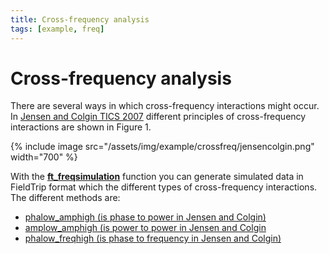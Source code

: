 ```yaml
---
title: Cross-frequency analysis
tags: [example, freq]
---
```


# Cross-frequency analysis

There are several ways in which cross-frequency interactions might occur. In [Jensen and Colgin TICS 2007](http://www.sciencedirect.com/science?_ob=ArticleURL&_udi=B6VH9-4NWNF64-3&_user=668715&_coverDate=07%2F31%2F2007&_rdoc=1&_fmt=&_orig=search&_sort=d&view=c&_acct=C000036278&_version=1&_urlVersion=0&_userid=668715&md5=2946af6effbd30ccf5d896ddfa6fa75c) different principles of cross-frequency interactions are shown in Figure 1.

{% include image src="/assets/img/example/crossfreq/jensencolgin.png" width="700" %}

With the **[ft_freqsimulation](https://github.com/fieldtrip/fieldtrip/blob/release/ft_freqsimulation.m)** function you can generate simulated data in FieldTrip format which the different types of cross-frequency interactions. The different methods are:

- [phalow_amphigh (is phase to power in Jensen and Colgin)](/example/crossfreq/phalow_amphigh)
- [amplow_amphigh (is power to power in Jensen and Colgin](/example/crossfreq/amplow_amphigh)
- [phalow_freqhigh (is phase to frequency in Jensen and Colgin)](/example/crossfreq/phalow_freqhigh)
